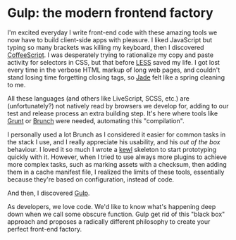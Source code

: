 # Gulp: the modern frontend factory

I'm excited everyday I write front-end code with these amazing tools we now have to build client-side apps with pleasure. 
I liked JavaScript but typing so many brackets was killing my keyboard, then I discovered [CoffeeScript](http://coffeescript.org). 
I was desperately trying to rationalize my copy and paste activity for selectors in CSS, but that before [LESS](http://lesscss.org) saved my life.
I got lost every time in the verbose HTML markup of long web pages, and couldn't stand losing time forgetting closing tags, so [Jade](http://jade-lang.com) felt like a spring cleaning to me.

All these languages (and others like LiveScript, SCSS, etc.) are (unfortunately?) not natively read by browsers we develop for, adding to our test and release process an extra building step.
It's here where tools like [Grunt](http://gruntjs.com) or [Brunch](http://brunch.io) were needed, automating this "compilation".

I personally used a lot Brunch as I considered it easier for common tasks in the stack I use, and I really appreciate his usability, and his *out of the box* behaviour.
I loved it so much I wrote a [kewl](http://david.nowinsky.net/kewl) skeleton to start prototyping quickly with it.
However, when I tried to use always more plugins to achieve more complex tasks, such as marking assets with a checksum, then adding them in a cache manifest file, I realized the limits of these tools, essentially because they're based on configuration, instead of code.

And then, I discovered [Gulp](http://gulpjs.com).

As developers, we love code. We'd like to know what's happening deep down when we call some obscure function.
Gulp get rid of this "black box" approach and proposes a radically different philosophy to create your perfect front-end factory.
